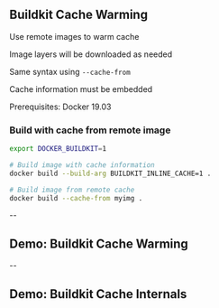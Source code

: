 ## Buildkit Cache Warming

Use remote images to warm cache

Image layers will be downloaded as needed

Same syntax using `--cache-from`

Cache information must be embedded

Prerequisites: Docker 19.03

### Build with cache from remote image

```bash
export DOCKER_BUILDKIT=1

# Build image with cache information
docker build --build-arg BUILDKIT_INLINE_CACHE=1 .

# Build image from remote cache
docker build --cache-from myimg .
```

--

## Demo: Buildkit Cache Warming

<!-- include: buildkit-0.command -->

<!-- include: buildkit-1.command -->

--

## Demo: Buildkit Cache Internals

<!-- include: internals-0.command -->
